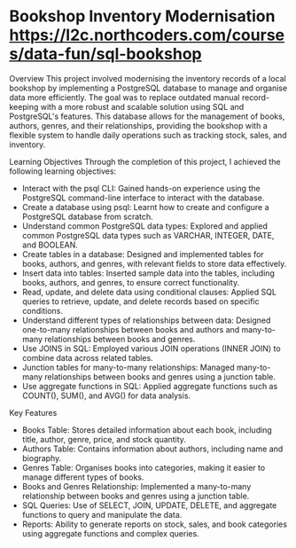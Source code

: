 
# Bookshop Inventory Modernisation https://l2c.northcoders.com/courses/data-fun/sql-bookshop
Overview
This project involved modernising the inventory records of a local bookshop by implementing a PostgreSQL database to manage and organise data more efficiently. The goal was to replace outdated manual record-keeping with a more robust and scalable solution using SQL and PostgreSQL's features. This database allows for the management of books, authors, genres, and their relationships, providing the bookshop with a flexible system to handle daily operations such as tracking stock, sales, and inventory.

Learning Objectives
Through the completion of this project, I achieved the following learning objectives:

- Interact with the psql CLI: Gained hands-on experience using the PostgreSQL command-line interface to interact with the database.
- Create a database using psql: Learnt how to create and configure a PostgreSQL database from scratch.
- Understand common PostgreSQL data types: Explored and applied common PostgreSQL data types such as VARCHAR, INTEGER, DATE, and BOOLEAN.
- Create tables in a database: Designed and implemented tables for books, authors, and genres, with relevant fields to store data effectively.
- Insert data into tables: Inserted sample data into the tables, including books, authors, and genres, to ensure correct functionality.
- Read, update, and delete data using conditional clauses: Applied SQL queries to retrieve, update, and delete records based on specific conditions.
- Understand different types of relationships between data: Designed one-to-many relationships between books and authors and many-to-many relationships between books and genres.
- Use JOINS in SQL: Employed various JOIN operations (INNER JOIN) to combine data across related tables.
- Junction tables for many-to-many relationships: Managed many-to-many relationships between books and genres using a junction table.
- Use aggregate functions in SQL: Applied aggregate functions such as COUNT(), SUM(), and AVG() for data analysis.

Key Features

- Books Table: Stores detailed information about each book, including title, author, genre, price, and stock quantity.
- Authors Table: Contains information about authors, including name and biography.
- Genres Table: Organises books into categories, making it easier to manage different types of books.
- Books and Genres Relationship: Implemented a many-to-many relationship between books and genres using a junction table.
- SQL Queries: Use of SELECT, JOIN, UPDATE, DELETE, and aggregate functions to query and manipulate the data.
- Reports: Ability to generate reports on stock, sales, and book categories using aggregate functions and complex queries.




